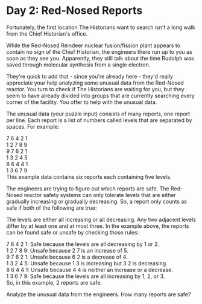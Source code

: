 # Day 2: Red-Nosed Reports
Fortunately, the first location The Historians want to search isn't a long walk from the Chief Historian's office.

While the Red-Nosed Reindeer nuclear fusion/fission plant appears to contain no sign of the Chief Historian, the engineers there run up to you as soon as they see you. Apparently, they still talk about the time Rudolph was saved through molecular synthesis from a single electron.

They're quick to add that - since you're already here - they'd really appreciate your help analyzing some unusual data from the Red-Nosed reactor. You turn to check if The Historians are waiting for you, but they seem to have already divided into groups that are currently searching every corner of the facility. You offer to help with the unusual data.

The unusual data (your puzzle input) consists of many reports, one report per line. Each report is a list of numbers called levels that are separated by spaces. For example:

7 6 4 2 1\
1 2 7 8 9\
9 7 6 2 1\
1 3 2 4 5\
8 6 4 4 1\
1 3 6 7 9\
This example data contains six reports each containing five levels.

The engineers are trying to figure out which reports are safe. The Red-Nosed reactor safety systems can only tolerate levels that are either gradually increasing or gradually decreasing. So, a report only counts as safe if both of the following are true:

The levels are either all increasing or all decreasing.
Any two adjacent levels differ by at least one and at most three.
In the example above, the reports can be found safe or unsafe by checking those rules:

7 6 4 2 1: Safe because the levels are all decreasing by 1 or 2.\
1 2 7 8 9: Unsafe because 2 7 is an increase of 5.\
9 7 6 2 1: Unsafe because 6 2 is a decrease of 4.\
1 3 2 4 5: Unsafe because 1 3 is increasing but 3 2 is decreasing.\
8 6 4 4 1: Unsafe because 4 4 is neither an increase or a decrease.\
1 3 6 7 9: Safe because the levels are all increasing by 1, 2, or 3.\
So, in this example, 2 reports are safe.

Analyze the unusual data from the engineers. How many reports are safe?